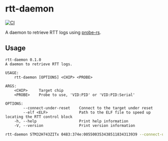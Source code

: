 # rtt-daemon

[![CI](https://github.com/newAM/rtt-daemon/workflows/CI/badge.svg)](https://github.com/newAM/rtt-daemon/actions?query=branch%3Amain)

A daemon to retrieve RTT logs using [probe-rs].

## Usage

```text
rtt-daemon 0.1.0
A daemon to retrieve RTT logs.

USAGE:
    rtt-daemon [OPTIONS] <CHIP> <PROBE>

ARGS:
    <CHIP>     Target chip
    <PROBE>    Probe to use, 'VID:PID' or 'VID:PID:Serial'

OPTIONS:
        --connect-under-reset    Connect to the target under reset
        --elf <ELF>              Path to the ELF file to speed up locating the RTT control block
    -h, --help                   Print help information
    -V, --version                Print version information
```

```bash
rtt-daemon STM32H743ZITx 0483:374e:005500353438511834313939 --connect-under-reset --elf ~/project/target/thumbv7em-none-eabihf/debug/cec
```

[probe-rs]: https://probe.rs/
